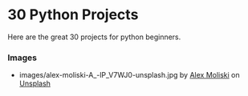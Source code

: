 # 30 Python Projects
Here are the great 30 projects for python beginners.

### Images
- images/alex-moliski-A_-lP_V7WJ0-unsplash.jpg by [Alex Moliski](https://unsplash.com/@alexmoliski) on [Unsplash](https://unsplash.com/)